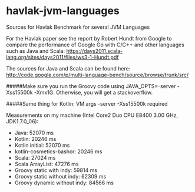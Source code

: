 havlak-jvm-languages
====================

Sources for Havlak Benchmark for several JVM Languages


For the Havlak paper see the report by Robert Hundt from Google to compare the performance of Google Go with C/C++
and other languages such as Java and Scala: https://days2011.scala-lang.org/sites/days2011/files/ws3-1-Hundt.pdf

The sources for Java and Scala can be found here: http://code.google.com/p/multi-language-bench/source/browse/trunk/src/

#####Make sure you run the Groovy code using JAVA_OPTS=-server -Xss15500k -Xmx1G. Otherwise, you will get a stackoverflow.

#####Same thing for Kotlin: VM args -server -Xss15500k required 

Measurements on my machine (Intel Core2 Duo CPU E8400 3.00 GHz, JDK1.7.0_06):

- Java: 52070 ms
- Kotlin: 20246 ms
- Kotlin initial: 52070 ms
- kotlin-cosmetics-bashor: 20246 ms
- Scala: 27024 ms
- Scala ArrayList: 47276 ms
- Groovy static with indy: 59814 ms
- Groovy static without indy: 62309 ms
- Groovy dynamic without indy: 84566 ms
